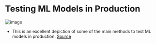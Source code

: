 # Testing ML Models in Production





![image](https://github.com/user-attachments/assets/b5bf0c32-646c-4cb6-b658-5bf5fd0cf961)
* This is an excellent depiction of some of the main methods to test ML models in production. [Source](https://www.dailydoseofds.com/)


